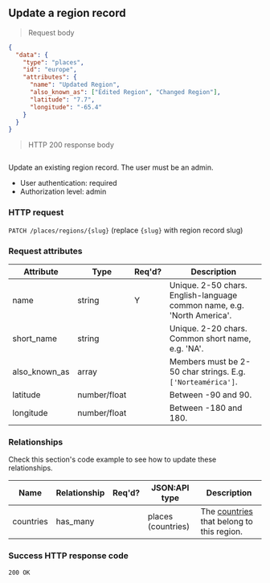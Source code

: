 ## <a name="regions_update"></a>Update a region record

> Request body

```JSON
{
  "data": {
    "type": "places",
    "id": "europe",
    "attributes": {
      "name": "Updated Region",
      "also_known_as": ["Edited Region", "Changed Region"],
      "latitude": "7.7",
      "longitude": "-65.4"
    }
  }
}
```

> HTTP 200 response body

```JSON
```

Update an existing region record. The user must be an admin.

* User authentication: required
* Authorization level: admin

### HTTP request

`PATCH /places/regions/{slug}` (replace `{slug}` with region record slug)

### Request attributes

Attribute | Type | Req'd? | Description
--------- | ---- | ------ | -----------
name | string | Y | Unique. 2-50 chars. English-language common name, e.g. 'North America'.
short_name | string | | Unique. 2-20 chars. Common short name, e.g. 'NA'.
also_known_as | array | | Members must be 2-50 char strings. E.g. `['Norteamérica']`.
latitude | number/float | | Between -90 and 90.
longitude | number/float | | Between -180 and 180.

### Relationships

Check this section's code example to see how to update these relationships.

Name | Relationship | Req'd? | JSON:API type | Description
---- | ------------ | ------ | ------------- | ----------
countries | has_many |  | places (countries) | The [countries](#countries_intro) that belong to this region.

### Success HTTP response code

`200 OK`
